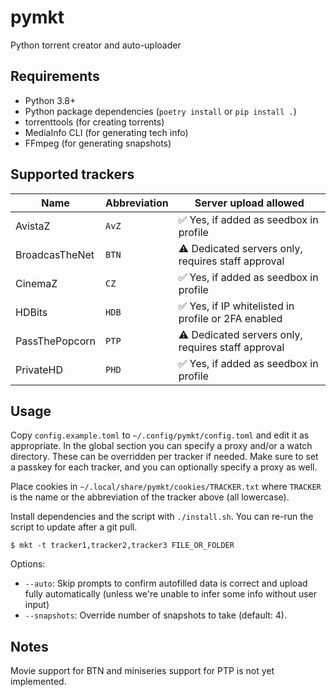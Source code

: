 # pymkt

Python torrent creator and auto-uploader

## Requirements
* Python 3.8+
* Python package dependencies (`poetry install` or `pip install .`)
* torrenttools (for creating torrents)
* MediaInfo CLI (for generating tech info)
* FFmpeg (for generating snapshots)

## Supported trackers
Name           | Abbreviation | Server upload allowed
-------------- | ------------ | -------------------------------------------------------------------
AvistaZ        | `AvZ`        | :white_check_mark: Yes, if added as seedbox in profile
BroadcasTheNet | `BTN`        | :warning: Dedicated servers only, requires staff approval
CinemaZ        | `CZ`         | :white_check_mark: Yes, if added as seedbox in profile
HDBits         | `HDB`        | :white_check_mark: Yes, if IP whitelisted in profile or 2FA enabled
PassThePopcorn | `PTP`        | :warning: Dedicated servers only, requires staff approval
PrivateHD      | `PHD`        | :white_check_mark: Yes, if added as seedbox in profile

## Usage
Copy `config.example.toml` to `~/.config/pymkt/config.toml` and edit it as appropriate.
In the global section you can specify a proxy and/or a watch directory. These can be overridden per tracker if needed.
Make sure to set a passkey for each tracker, and you can optionally specify a proxy as well.

Place cookies in `~/.local/share/pymkt/cookies/TRACKER.txt` where `TRACKER` is the name or the abbreviation of the
tracker above (all lowercase).

Install dependencies and the script with `./install.sh`. You can re-run the script to update after a git pull.

```
$ mkt -t tracker1,tracker2,tracker3 FILE_OR_FOLDER
```
Options:
* `--auto`: Skip prompts to confirm autofilled data is correct and upload fully automatically
  (unless we're unable to infer some info without user input)
* `--snapshots`: Override number of snapshots to take (default: 4).

## Notes
Movie support for BTN and miniseries support for PTP is not yet implemented.
